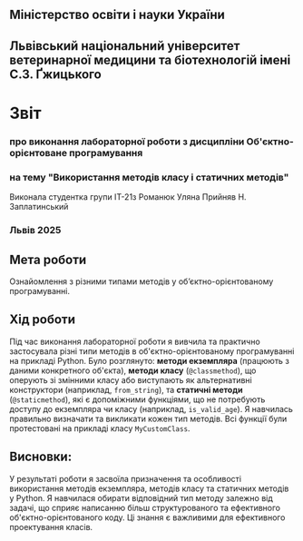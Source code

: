 ## Міністерство освіти і науки України

## Львівський національний університет ветеринарної медицини та біотехнологій імені С.З. Ґжицького

# Звіт
### про виконання лабораторної роботи з дисципліни Об'єктно-орієнтоване програмування
### на тему "Використання методів класу і статичних методів"
Виконала студентка групи ІТ-21з
Романюк Уляна
Прийняв Н. Заплатинський
### Львів 2025

## Мета роботи
Ознайомлення з різними типами методів у об’єктно-орієнтованому програмуванні.

## Хід роботи
Під час виконання лабораторної роботи я вивчила та практично застосувала різні типи методів в об'єктно-орієнтованому 
програмуванні на прикладі Python. Було розглянуто: **методи екземпляра** (працюють з даними конкретного об'єкта), 
**методи класу** (`@classmethod`), що оперують зі змінними класу або виступають як альтернативні конструктори 
(наприклад, `from_string`), та **статичні методи** (`@staticmethod`), які є допоміжними функціями, що не потребують 
доступу до екземпляра чи класу (наприклад, `is_valid_age`). Я навчилась правильно визначати та викликати кожен тип 
методів. Всі функції були протестовані на прикладі класу `MyCustomClass`.

## Висновки:
У результаті роботи я засвоїла призначення та особливості використання методів екземпляра, методів класу та статичних 
методів у Python. Я навчилася обирати відповідний тип методу залежно від задачі, що сприяє написанню більш 
структурованого та ефективного об'єктно-орієнтованого коду. Ці знання є важливими для ефективного проектування класів.